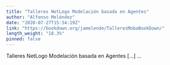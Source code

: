 ```yaml
---
title: "Talleres NetLogo Modelación basada en Agentes"
author: "Alfonso Meléndez"
date: "2020-07-27T15:34:19Z"
link: "https://bookdown.org/jamelende/TalleresMobaBookDown/"
length_weight: "18.3%"
pinned: false
---
```


Talleres NetLogo Modelación basada en Agentes [...]  ...
